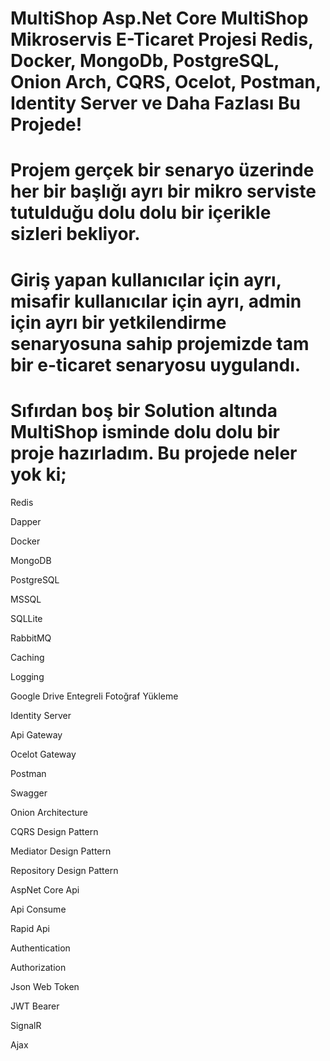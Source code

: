 # MultiShop Asp.Net Core MultiShop Mikroservis E-Ticaret Projesi Redis, Docker, MongoDb, PostgreSQL, Onion Arch, CQRS, Ocelot, Postman, Identity Server ve Daha Fazlası Bu Projede!
#  Projem gerçek bir senaryo üzerinde her bir başlığı ayrı bir mikro serviste tutulduğu dolu dolu bir içerikle sizleri bekliyor.
# Giriş yapan kullanıcılar için ayrı, misafir kullanıcılar için ayrı, admin için ayrı bir yetkilendirme senaryosuna sahip projemizde tam bir e-ticaret senaryosu uygulandı.
# Sıfırdan boş bir Solution altında MultiShop isminde dolu dolu bir proje hazırladım. Bu projede neler yok ki;
Redis

Dapper

Docker

MongoDB

PostgreSQL

MSSQL

SQLLite

RabbitMQ

Caching

Logging

Google Drive Entegreli Fotoğraf Yükleme

Identity Server

Api Gateway

Ocelot Gateway

Postman

Swagger

Onion Architecture

CQRS Design Pattern

Mediator Design Pattern

Repository Design Pattern

AspNet Core Api

Api Consume

Rapid Api

Authentication

Authorization

Json Web Token

JWT Bearer

SignalR

Ajax
